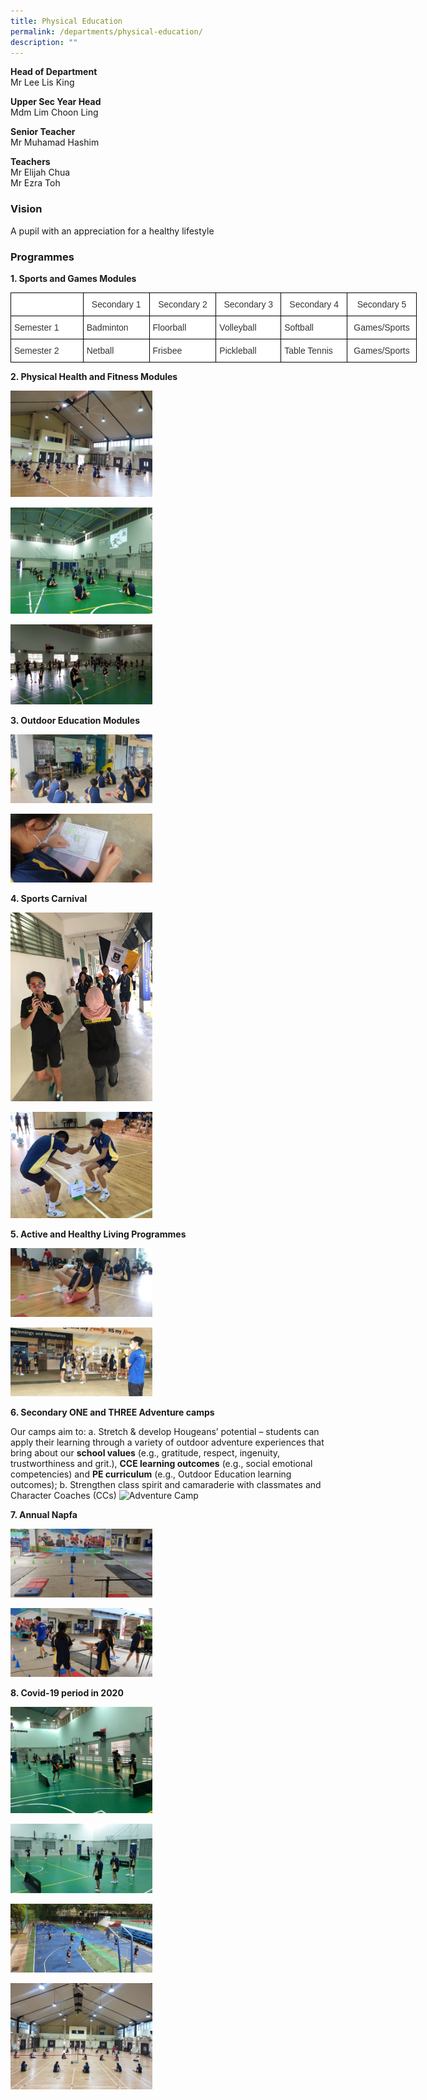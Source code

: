```yaml
---
title: Physical Education
permalink: /departments/physical-education/
description: ""
---
```

**Head of Department**   
Mr Lee Lis King  

  

**Upper Sec Year Head**   
Mdm Lim Choon Ling

  

**Senior Teacher**   
Mr Muhamad Hashim

  

**Teachers**    
Mr Elijah Chua   
Mr Ezra Toh  


  

### Vision
A pupil with an appreciation for a healthy lifestyle

### Programmes

**1\. Sports and Games Modules**

<style type="text/css">
.tg  {border-collapse:collapse;border-spacing:0;margin:0px auto;}
.tg td{border-color:black;border-style:solid;border-width:1px;font-family:Arial, sans-serif;font-size:14px;
  overflow:hidden;padding:10px 5px;word-break:normal;}
.tg th{border-color:black;border-style:solid;border-width:1px;font-family:Arial, sans-serif;font-size:14px;
  font-weight:normal;overflow:hidden;padding:10px 5px;word-break:normal;}
.tg .tg-tlx9{background-color:#FFF;color:#333;text-align:center;vertical-align:top}
.tg .tg-citn{background-color:#FFF;color:#333;text-align:left;vertical-align:top}
</style>
<table class="tg" style="undefined;table-layout: fixed; width: 650px">
<colgroup>
<col style="width: 116px">
<col style="width: 106px">
<col style="width: 107px">
<col style="width: 104px">
<col style="width: 106px">
<col style="width: 111px">
</colgroup>
<tbody>
  <tr>
    <td class="tg-tlx9"></td>
    <td class="tg-tlx9"><span style="background-color:initial">Secondary 1</span><br></td>
    <td class="tg-tlx9"><span style="background-color:initial">Secondary 2</span><br></td>
    <td class="tg-tlx9"><span style="background-color:initial">Secondary 3</span><br></td>
    <td class="tg-tlx9"><span style="background-color:initial">Secondary 4</span><br></td>
    <td class="tg-tlx9"><span style="background-color:initial">Secondary 5 </span></td>
  </tr>
  <tr>
    <td class="tg-citn"><span style="font-weight:400;color:#333">Semester 1</span></td>
    <td class="tg-citn"><span style="font-weight:400;color:#333">Badminton</span></td>
    <td class="tg-citn"><span style="font-weight:400;color:#333">Floorball</span></td>
    <td class="tg-citn"><span style="font-weight:400;color:#333">Volleyball</span></td>
    <td class="tg-citn"><span style="font-weight:400;color:#333">Softball</span></td>
    <td class="tg-tlx9"><span style="font-weight:400;color:#333"> Games/Sports</span></td>
  </tr>
  <tr>
    <td class="tg-citn"><span style="font-weight:400;color:#333">Semester 2</span></td>
    <td class="tg-citn"><span style="font-weight:400;color:#333">Netball</span></td>
    <td class="tg-citn"><span style="font-weight:400;color:#333">Frisbee</span></td>
    <td class="tg-citn"><span style="font-weight:400;color:#333">Pickleball</span></td>
    <td class="tg-citn"><span style="font-weight:400;color:#333">Table Tennis</span></td>
    <td class="tg-tlx9"><span style="font-weight:400;color:#333"> Games/Sports</span></td>
  </tr>
</tbody>
</table>

**2\. Physical Health and Fitness Modules**

<img src="/images/pe1.jpeg" 
     style="width:45%">
		 
<img src="/images/pe2.jpeg" 
     style="width:45%">
		 
<img src="/images/pe3.jpeg" 
     style="width:45%">

**3\. Outdoor Education Modules**

<img src="/images/pe4.jpeg" 
     style="width:45%">
		 
<img src="/images/pe5.jpeg" 
     style="width:45%">

**4\. Sports Carnival**

<img src="/images/pe6.jpeg" 
     style="width:45%">
		 
<img src="/images/pe7.jpeg" 
     style="width:45%">

**5\. Active and Healthy Living Programmes**

<img src="/images/pe8.jpeg" 
     style="width:45%">
		 
<img src="/images/pe9.jpeg" 
     style="width:45%">

**6\. Secondary ONE and THREE Adventure camps**

Our camps aim to:
a.	Stretch & develop Hougeans’ potential – students can apply their learning through a variety of outdoor adventure experiences that bring about our **school values** (e.g., gratitude, respect, ingenuity, trustworthiness and grit.), **CCE learning outcomes** (e.g., social emotional competencies) and **PE curriculum** (e.g., Outdoor Education learning outcomes); 
b.	Strengthen class spirit and camaraderie with classmates and Character Coaches (CCs)
![Adventure Camp]()

**7\. Annual Napfa**

<img src="/images/pe10.jpeg" 
     style="width:45%">
		 
<img src="/images/pe11.jpeg" 
     style="width:45%">

**8\. Covid-19 period in 2020**

<img src="/images/pe12.jpeg" 
     style="width:45%">
		 
<img src="/images/pe13.jpeg" 
     style="width:45%">
		 
<img src="/images/pe14.jpeg" 
     style="width:45%">
		 
<img src="/images/pe15.jpeg" 
     style="width:45%">